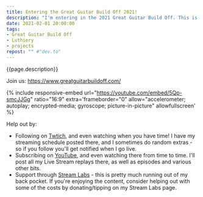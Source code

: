 ```yaml
---
title: Entering the Great Guitar Build Off 2021!
description: "I'm entering in the 2021 Great Guitar Build Off. This is just an introductory video, look for more to come soon."
date: 2021-02-01 20:00:00
tags:
- Great Guitar Build Off
- Luthiery
- projects
repost: "" #"dev.to"
---
```


{{page.description}}

Join us: https://www.greatguitarbuildoff.com/

<!--more-->

{% include responsive-embed url="https://youtube.com/embed/5Qp-smcJJGg" ratio="16:9" extra='frameborder="0" allow="accelerometer; autoplay; encrypted-media; gyroscope; picture-in-picture" allowfullscreen' %}

Help out by:
 * Following on [Twtich](https://twitch.tv/AnonJr_Live), and even watching when you have time! I have my streaming schedule posted there, and I sometimes do random extras - so if you follow you'll get notified when I go live.
 * Subscribing on [YouTube](http://www.youtube.com/channel/UCXafqhKHbkSUIrq0LAuu0tw), and even watching there from time to time. I'll post all my Live Stream replays there, as well as episodes and various other bits.
 * Support through [Stream Labs](https://streamlabs.com/anonjr_live) - this is pretty much running out of my back pocket. If you're enjoying the content, consider helping out with some of the costs by donating/tipping on my Stream Labs page.
